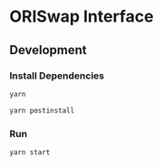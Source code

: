 # ORISwap Interface

## Development

### Install Dependencies

```bash
yarn
```

```bash
yarn postinstall
```

### Run

```bash
yarn start
```
